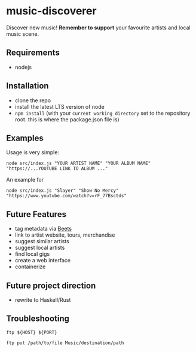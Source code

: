 # music-discoverer

Discover new music! **Remember to support** your favourite artists and local music scene.

## Requirements

- nodejs

## Installation

- clone the repo
- install the latest LTS version of node
- `npm install` (with your `current working directory` set to the repository root. this is where the package.json file is)

## Examples

Usage is very simple:

```
node src/index.js "YOUR ARTIST NAME" "YOUR ALBUM NAME" "https://...YOUTUBE LINK TO ALBUM ..."
```

An example for 

```
node src/index.js "Slayer" "Show No Mercy" "https://www.youtube.com/watch?v=rF_77Bsctds"
```

## Future Features

- tag metadata via [Beets](https://beets.readthedocs.io/en/stable/)
- link to artist website, tours, merchandise
- suggest similar artists
- suggest local artists 
- find local gigs
- create a web interface
- containerize

## Future project direction

- rewrite to Haskell/Rust

## Troubleshooting

```
ftp ${HOST} ${PORT}

ftp put /path/to/file Music/destination/path
```